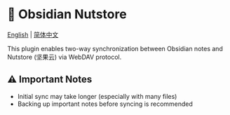 # 🔄 Obsidian Nutstore

[English](docs/en.md) | [简体中文](docs/zh.md)

This plugin enables two-way synchronization between Obsidian notes and Nutstore (坚果云) via WebDAV protocol.

## ⚠️ Important Notes

- Initial sync may take longer (especially with many files)
- Backing up important notes before syncing is recommended
